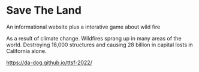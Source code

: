 # Save The Land 

An informational website plus a interative game about wild fire

As a result of climate change.
Wildfires sprang up in many areas of the world.
Destroying 18,000 structures and causing 28 billion in capital losts in California alone.

https://da-dog.github.io/ttsf-2022/
